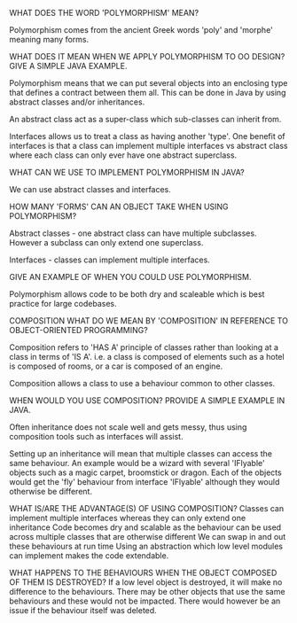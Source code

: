 WHAT DOES THE WORD 'POLYMORPHISM' MEAN?

Polymorphism comes from the ancient Greek words 'poly' and 'morphe' meaning many forms.


WHAT DOES IT MEAN WHEN WE APPLY POLYMORPHISM TO OO DESIGN? GIVE A SIMPLE JAVA EXAMPLE.

Polymorphism means that we can put several objects into an enclosing type that defines a contract between them all. This can be done in Java by using
abstract classes and/or inheritances.

An abstract class act as a super-class which sub-classes can inherit from.

Interfaces allows us to treat a class as having another 'type'. One benefit of interfaces is that a class can implement multiple interfaces vs abstract
class where each class can only ever have one abstract superclass.


WHAT CAN WE USE TO IMPLEMENT POLYMORPHISM IN JAVA?

We can use abstract classes and interfaces.


HOW MANY 'FORMS' CAN AN OBJECT TAKE WHEN USING POLYMORPHISM?

Abstract classes - one abstract class can have multiple subclasses. However a subclass can only extend one superclass.

Interfaces - classes can implement multiple interfaces.


GIVE AN EXAMPLE OF WHEN YOU COULD USE POLYMORPHISM.

Polymorphism allows code to be both dry and scaleable which is best practice for large codebases.

COMPOSITION
WHAT DO WE MEAN BY 'COMPOSITION' IN REFERENCE TO OBJECT-ORIENTED PROGRAMMING?

Composition refers to 'HAS A' principle of classes rather than looking at a class in terms of 'IS A'. i.e. a class is composed of elements such as a hotel is composed of rooms, or a car is composed of an engine.

Composition allows a class to use a behaviour common to other classes.


WHEN WOULD YOU USE COMPOSITION? PROVIDE A SIMPLE EXAMPLE IN JAVA.

Often inheritance does not scale well and gets messy, thus using composition tools such as interfaces will assist.

Setting up an inheritance will mean that multiple classes can access the same behaviour. An example would be a wizard with several 'IFlyable' objects such
as a magic carpet, broomstick or dragon. Each of the objects would get the 'fly' behaviour from interface 'IFlyable' although they would otherwise be
different.

WHAT IS/ARE THE ADVANTAGE(S) OF USING COMPOSITION?
Classes can implement multiple interfaces whereas they can only extend one inheritance
Code becomes dry and scalable as the behaviour can be used across multiple classes that are otherwise different
We can swap in and out these behaviours at run time
Using an abstraction which low level modules can implement makes the code extendable.

WHAT HAPPENS TO THE BEHAVIOURS WHEN THE OBJECT COMPOSED OF THEM IS DESTROYED?
If a low level object is destroyed, it will make no difference to the behaviours. There may be other objects that use
the same behaviours and these would not be impacted.
There would however be an issue if the behaviour itself was deleted.
